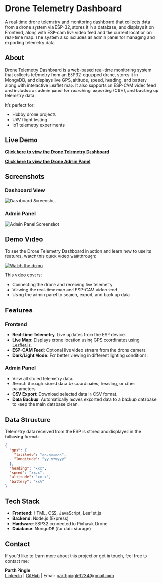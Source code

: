 #  Drone Telemetry Dashboard

A real-time drone telemetry and monitoring dashboard that collects data from a drone system via ESP-32, stores it in a database, and displays it on Frontend, along with ESP-cam live video feed and the current location on real-time map. The system also includes an admin panel for managing and exporting telemetry data.



## About
Drone Telemetry Dashboard is a web-based real-time monitoring system that collects telemetry from an ESP32-equipped drone, stores it in MongoDB, and displays live GPS, altitude, speed, heading, and battery along with interactive Leaflet map. It also supports an ESP-CAM video feed and includes an admin panel for searching, exporting (CSV), and backing up telemetry data.

It’s perfect for:
- Hobby drone projects  
- UAV flight testing  
- IoT telemetry experiments 



## Live Demo
 **[Click here to view the Drone Telemetry Dashboard](https://dashboard-ocgd.onrender.com)**
 
 **[Click here to view the Drone Admin Panel](https://adminpanel-7mma.onrender.com)**

## Screenshots

### Dashboard  View
![Dashboard Screenshot](screenshots/dashboard.png)
### Admin Panel
![Admin Panel Screenshot](screenshots/admin_panel.png)

## Demo Video

To see the Drone Telemetry Dashboard in action and learn how to use its features, watch this quick video walkthrough:

[![Watch the demo](https://img.youtube.com/vi/VIDEO_ID/maxresdefault.jpg)](https://www.youtube.com/watch?v=VIDEO_ID)

This video covers:
- Connecting the drone and receiving live telemetry  
- Viewing the real-time map and ESP-CAM video feed  
- Using the admin panel to search, export, and back up data

##  Features

### **Frontend**
-  **Real-time Telemetry**: Live updates from the ESP device.
-  **Live Map**: Displays drone location using GPS coordinates  using [Leaflet.js](https://leafletjs.com/).
-  **ESP-CAM Feed**: Optional live video stream from the drone camera.
-  **Dark/Light Mode**: For better viewing in different lighting conditions.

### **Admin Panel**
-  View all stored telemetry data.
-  Search through stored data by coordinates, heading, or other parameters.
-  **CSV Export**: Download selected data in CSV format.
-  **Data Backup**: Automatically moves exported data to a backup database to keep the main database clean.


##  Data Structure
Telemetry data received from the ESP is stored and displayed in the following format:

```json
{
  "gps": {
    "latitude": "xx.xxxxxx",
    "longitude": "yy.yyyyyy"
  },
  "heading": "xxx",
  "speed": "xx.x",
  "altitude": "xx.x",
  "battery": "xx%"
}
```

## Tech Stack

- **Frontend**: HTML, CSS, JavaScript, Leaflet.js
- **Backend**: Node.js (Express)
- **Hardware**: ESP32 connected to Pixhawk Drone
- **Database**: MongoDB (for data storage)


## Contact

If you'd like to learn more about this project or get in touch, feel free to contact me:

**Parth Pingle**  
[LinkedIn](https://www.linkedin.com/in/parth-pingle/) | [GitHub](https://github.com/Parth-Pingle10) | Email: parthpingle1234@gmail.com
